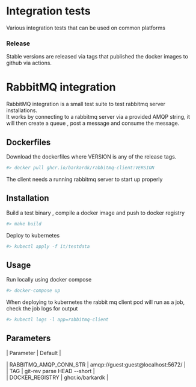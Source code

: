 # Integration tests

Various integration tests that can be used on common platforms  


### Release
Stable versions are released via tags that published the docker images to github via actions.

# RabbitMQ integration
RabbitMQ integration is a small test suite to test rabbitmq server installations.  
It works by connecting to a rabbitmq server via a provided AMQP string, it will then create a queue , post a message and consume the message.

## Dockerfiles
Download the dockerfiles where VERSION is any of the release tags. 
```bash
#> docker pull ghcr.io/barkardk/rabbitmq-client:VERSION
```

The client needs a running rabbitmq server to start up properly   
 


## Installation

Build a test binary , compile a docker image and push to docker registry
```bash
#> make build
```
Deploy to kubernetes
```bash
#> kubectl apply -f it/testdata
```
## Usage
Run locally using docker compose
```bash
#> docker-compose up
```

When deploying to kubernetes the rabbit mq client pod will run as a job, check the job logs for output
```bash
#> kubectl logs -l app=rabbitmq-client
```

## Parameters
|   Parameter | Default   |  

| RABBITMQ_AMQP_CONN_STR  | amqp://guest:guest@localhost:5672/  |  
| TAG  |  git-rev parse HEAD --short |  
| DOCKER_REGISTRY | ghcr.io/barkardk  |  